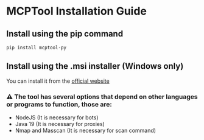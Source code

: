 # MCPTool Installation Guide

## Install using the pip command

`pip install mcptool-py`

## Install using the .msi installer (Windows only)

You can install it from the [official website](https://www.mcptool.net/)

### ⚠️ The tool has several options that depend on other languages or programs to function, those are:

- NodeJS (It is necessary for bots)
- Java 19 (It is necessary for proxies)
- Nmap and Masscan (It is necessary for scan command)

